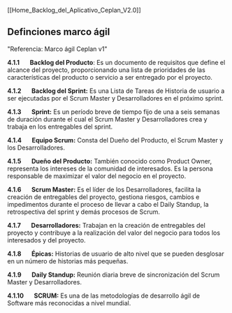 [[Home_Backlog_del_Aplicativo_Ceplan_V2.0]]

## Definciones marco ágil
"Referencia: Marco ágil Ceplan v1"

**4.1.1**      **Backlog del Producto**: Es un documento de requisitos que define el alcance del proyecto, proporcionando una lista de prioridades de las características del producto o servicio a ser entregado por el proyecto.

**4.1.2**      **Backlog del Sprint:** Es una Lista de Tareas de Historia de usuario a ser ejecutadas por el Scrum Master y Desarrolladores en el próximo sprint.

**4.1.3**      **Sprint:** Es un período breve de tiempo fijo de una a seis semanas de duración durante el cual el Scrum Master y Desarrolladores crea y trabaja en los entregables del sprint.

**4.1.4**      **Equipo Scrum:** Consta del Dueño del Producto, el Scrum Master y los Desarrolladores.

**4.1.5**      **Dueño del Producto:** También conocido como Product Owner, representa los intereses de la comunidad de interesados. Es la persona responsable de maximizar el valor del negocio en el proyecto.

**4.1.6**      **Scrum Master:** Es el líder de los Desarrolladores, facilita la creación de entregables del proyecto, gestiona riesgos, cambios e impedimentos durante el proceso de llevar a cabo el Daily Standup, la retrospectiva del sprint y demás procesos de Scrum.

**4.1.7**      **Desarrolladores:** Trabajan en la creación de entregables del proyecto y contribuye a la realización del valor del negocio para todos los interesados y del proyecto.

**4.1.8**      **Épicas:** Historias de usuario de alto nivel que se pueden desglosar en un número de historias más pequeñas.

**4.1.9**      **Daily Standup:** Reunión diaria breve de sincronización del Scrum Master y Desarrolladores.

**4.1.10**      **SCRUM:** Es una de las metodologías de desarrollo ágil de Software más reconocidas a nivel mundial.